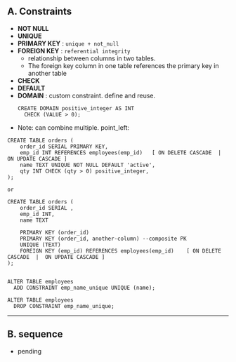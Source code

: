 ## A. **Constraints**
- **NOT NULL**
- **UNIQUE**
- **PRIMARY KEY** : `unique + not_null` 
- **FOREIGN KEY** : `referential integrity`
  - relationship between columns in two tables.
  - The foreign key column in one table references the primary key in another table
- **CHECK** 
- **DEFAULT**
- **DOMAIN** : custom constraint. define and reuse.
  ```
  CREATE DOMAIN positive_integer AS INT
    CHECK (VALUE > 0);
  ```
- Note: can combine multiple. point_left:
```
CREATE TABLE orders (
    order_id SERIAL PRIMARY KEY,
    emp_id INT REFERENCES employees(emp_id)   [ ON DELETE CASCADE  |  ON UPDATE CASCADE ]
    name TEXT UNIQUE NOT NULL DEFAULT 'active',
    qty INT CHECK (qty > 0) positive_integer,
);

or 

CREATE TABLE orders (
    order_id SERIAL ,
    emp_id INT,
    name TEXT
    
    PRIMARY KEY (order_id)
    PRIMARY KEY (order_id, another-column) --composite PK
    UNIQUE (TEXT)
    FOREIGN KEY (emp_id) REFERENCES employees(emp_id)    [ ON DELETE CASCADE  |  ON UPDATE CASCADE ]
);


ALTER TABLE employees 
  ADD CONSTRAINT emp_name_unique UNIQUE (name);

ALTER TABLE employees 
  DROP CONSTRAINT emp_name_unique;
```

---
## B. **sequence**
- pending

